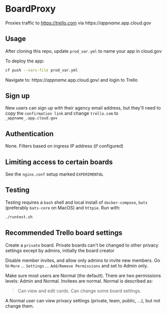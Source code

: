 # BoardProxy

Proxies traffic to https://trello.com via https://_appname_.app.cloud.gov

## Usage

After cloning this repo, update `prod_var.yml` to name your app in cloud.gov

To deploy the app:

```sh
cf push --vars-file prod_var.yml
```

Navigate to: https://_appname_.app.cloud.gov/ and login to Trello

## Sign up

New users can sign up with their agency email address, but they'll need to copy the `confirmation link` and change `trello.com` to `_appname_.app.cloud.gov`

## Authentication

None. Filters based on ingress IP address (if configured)

## Limiting access to certain boards

See the `nginx.conf` setup marked `EXPERIMENTAL`

## Testing

Testing requires a `bash` shell and local install of `docker-compose`, `bats` (preferably `bats-core` on MacOS) and `httpie`. Run with:

```sh
./runtest.sh
```

## Recommended Trello board settings

Create a `private` board. Private boards can't be changed to other privacy settings except by admins, initially the board creator

Disable member invites, and allow only admins to invite new members. Go to `More` ... `Settings` ... `Add/Remove Permissions` and set to Admin only.

Make sure most users are Normal (the default). There are two permissions levels: Admin and Normal. Invitees are normal. Normal is described as: 
> Can view and edit cards. Can change some board settings.

A Normal user can view privacy settings (private, team, public, ...), but not change them.
